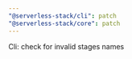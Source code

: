 ```yaml
---
"@serverless-stack/cli": patch
"@serverless-stack/core": patch
---
```


Cli: check for invalid stages names

